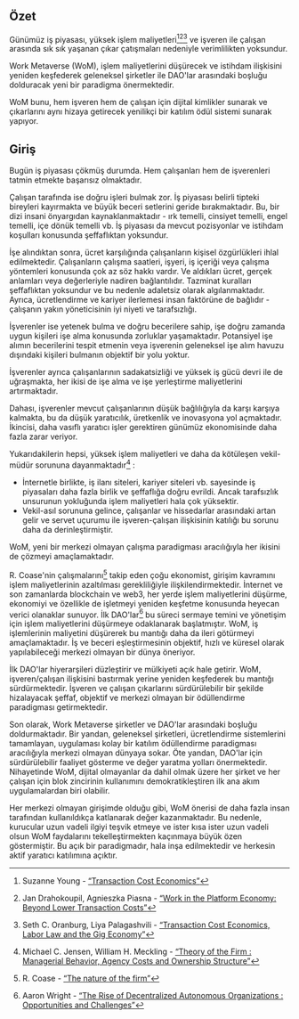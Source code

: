 

## Özet

Günümüz iş piyasası, yüksek işlem maliyetleri[^1][^2][^3] ve işveren ile çalışan arasında sık sık yaşanan çıkar çatışmaları nedeniyle verimlilikten yoksundur.

Work Metaverse (WoM), işlem maliyetlerini düşürecek ve istihdam ilişkisini yeniden keşfederek geleneksel şirketler ile DAO'lar arasındaki boşluğu dolduracak yeni bir paradigma önermektedir.

WoM bunu, hem işveren hem de çalışan için dijital kimlikler sunarak ve çıkarlarını aynı hizaya getirecek yenilikçi bir katılım ödül sistemi sunarak yapıyor.

## Giriş

Bugün iş piyasası çökmüş durumda. Hem çalışanları hem de işverenleri tatmin etmekte başarısız olmaktadır.

Çalışan tarafında ise doğru işleri bulmak zor. İş piyasası belirli tipteki bireyleri kayırmakta ve büyük beceri setlerini geride bırakmaktadır. Bu, bir dizi insani önyargıdan kaynaklanmaktadır - ırk temelli, cinsiyet temelli, engel temelli, içe dönük temelli vb. İş piyasası da mevcut pozisyonlar ve istihdam koşulları konusunda şeffaflıktan yoksundur.

İşe alındıktan sonra, ücret karşılığında çalışanların kişisel özgürlükleri ihlal edilmektedir. Çalışanların çalışma saatleri, işyeri, iş içeriği veya çalışma yöntemleri konusunda çok az söz hakkı vardır. Ve aldıkları ücret, gerçek anlamları veya değerleriyle nadiren bağlantılıdır. Tazminat kuralları şeffaflıktan yoksundur ve bu nedenle adaletsiz olarak algılanmaktadır. Ayrıca, ücretlendirme ve kariyer ilerlemesi insan faktörüne de bağlıdır - çalışanın yakın yöneticisinin iyi niyeti ve tarafsızlığı.

İşverenler ise yetenek bulma ve doğru becerilere sahip, işe doğru zamanda uygun kişileri işe alma konusunda zorluklar yaşamaktadır. Potansiyel işe alımın becerilerini tespit etmenin veya işverenin geleneksel işe alım havuzu dışındaki kişileri bulmanın objektif bir yolu yoktur.

İşverenler ayrıca çalışanlarının sadakatsizliği ve yüksek iş gücü devri ile de uğraşmakta, her ikisi de işe alma ve işe yerleştirme maliyetlerini artırmaktadır.

Dahası, işverenler mevcut çalışanlarının düşük bağlılığıyla da karşı karşıya kalmakta, bu da düşük yaratıcılık, üretkenlik ve inovasyona yol açmaktadır. İkincisi, daha vasıflı yaratıcı işler gerektiren günümüz ekonomisinde daha fazla zarar veriyor.

Yukarıdakilerin hepsi, yüksek işlem maliyetleri ve daha da kötüleşen vekil-müdür sorununa dayanmaktadır[^4] :

- İnternetle birlikte, iş ilanı siteleri, kariyer siteleri vb. sayesinde iş piyasaları daha fazla birlik ve şeffaflığa doğru evrildi. Ancak tarafsızlık unsurunun yokluğunda işlem maliyetleri hala çok yüksektir.
- Vekil-asıl sorununa gelince, çalışanlar ve hissedarlar arasındaki artan gelir ve servet uçurumu ile işveren-çalışan ilişkisinin katılığı bu sorunu daha da derinleştirmiştir.

WoM, yeni bir merkezi olmayan çalışma paradigması aracılığıyla her ikisini de çözmeyi amaçlamaktadır.

R. Coase'nin çalışmalarını[^5] takip eden çoğu ekonomist, girişim kavramını işlem maliyetlerinin azaltılması gerekliliğiyle ilişkilendirmektedir. İnternet ve son zamanlarda blockchain ve web3, her yerde işlem maliyetlerini düşürme, ekonomiyi ve özellikle de işletmeyi yeniden keşfetme konusunda heyecan verici olanaklar sunuyor. İlk DAO'lar[^6] bu süreci sermaye temini ve yönetişim için işlem maliyetlerini düşürmeye odaklanarak başlatmıştır. WoM, iş işlemlerinin maliyetini düşürerek bu mantığı daha da ileri götürmeyi amaçlamaktadır. İş ve beceri eşleştirmesinin objektif, hızlı ve küresel olarak yapılabileceği merkezi olmayan bir dünya öneriyor.

İlk DAO'lar hiyerarşileri düzleştirir ve mülkiyeti açık hale getirir. WoM, işveren/çalışan ilişkisini bastırmak yerine yeniden keşfederek bu mantığı sürdürmektedir. İşveren ve çalışan çıkarlarını sürdürülebilir bir şekilde hizalayacak şeffaf, objektif ve merkezi olmayan bir ödüllendirme paradigması getirmektedir.

Son olarak, Work Metaverse şirketler ve DAO'lar arasındaki boşluğu doldurmaktadır. Bir yandan, geleneksel şirketleri, ücretlendirme sistemlerini tamamlayan, uygulaması kolay bir katılım ödüllendirme paradigması aracılığıyla merkezi olmayan dünyaya sokar. Öte yandan, DAO'lar için sürdürülebilir faaliyet gösterme ve değer yaratma yolları önermektedir. Nihayetinde WoM, dijital olmayanlar da dahil olmak üzere her şirket ve her çalışan için blok zincirinin kullanımını demokratikleştiren ilk ana akım uygulamalardan biri olabilir.

Her merkezi olmayan girişimde olduğu gibi, WoM önerisi de daha fazla insan tarafından kullanıldıkça katlanarak değer kazanmaktadır. Bu nedenle, kurucular uzun vadeli ilgiyi teşvik etmeye ve ister kısa ister uzun vadeli olsun WoM faydalarını tekelleştirmekten kaçınmaya büyük özen göstermiştir. Bu açık bir paradigmadır, hala inşa edilmektedir ve herkesin aktif yaratıcı katılımına açıktır.


[^1]: Suzanne Young - [“Transaction Cost Economics”](https://www.academia.edu/24703426/Transaction_Cost_Economics)
[^2]: Jan Drahokoupil, Agnieszka Piasna - [“Work in the Platform Economy: Beyond Lower Transaction Costs”](https://www.intereconomics.eu/contents/year/2017/number/6/article/work-in-the-platform-economy-beyond-lower-transaction-costs.html)
[^3]: Seth C. Oranburg, Liya Palagashvili - [“Transaction Cost Economics, Labor Law and the Gig Economy”](https://dsc.duq.edu/cgi/viewcontent.cgi?article=1115&context=law-faculty-scholarship)
[^4]: Michael C. Jensen, William H. Meckling - [“Theory of the Firm : Managerial Behavior, Agency Costs and Ownership Structure”](https://www.sfu.ca/~wainwrig/Econ400/jensen-meckling.pdf)
[^5]: R. Coase - [“The nature of the firm”](http://econdse.org/wp-content/uploads/2014/09/firm-coase.pdf)
[^6]: Aaron Wright - [“The Rise of Decentralized Autonomous Organizations : Opportunities and Challenges”](https://stanford-jblp.pubpub.org/pub/rise-of-daos/release/1)

